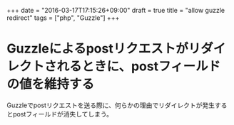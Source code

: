 +++
date = "2016-03-17T17:15:26+09:00"
draft = true
title = "allow guzzle redirect"
tags = ["php", "Guzzle"]
+++

# Guzzleによるpostリクエストがリダイレクトされるときに、postフィールドの値を維持する

Guzzleでpostリクエストを送る際に、何らかの理由でリダイレクトが発生するとpostフィールドが消失してしまう。
